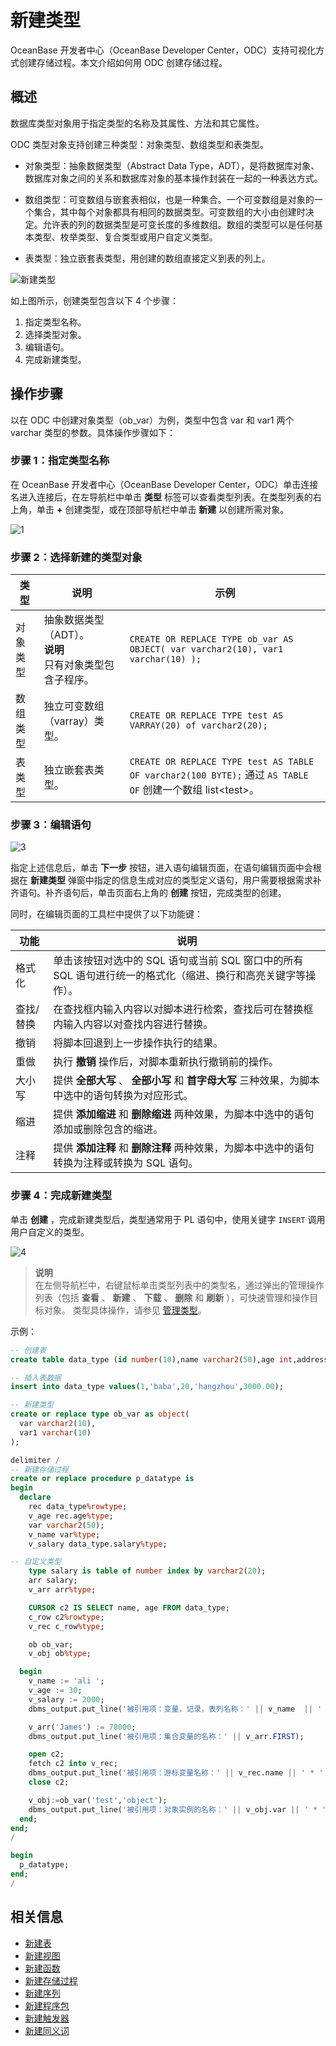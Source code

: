 新建类型 
=========================

OceanBase 开发者中心（OceanBase Developer Center，ODC）支持可视化方式创建存储过程。本文介绍如何用 ODC 创建存储过程。

概述 
-----------------------

数据库类型对象用于指定类型的名称及其属性、方法和其它属性。

ODC 类型对象支持创建三种类型：对象类型、数组类型和表类型。

* 对象类型：抽象数据类型（Abstract Data Type，ADT），是将数据库对象、数据库对象之间的关系和数据库对象的基本操作封装在一起的一种表达方式。

  

* 数组类型：可变数组与嵌套表相似，也是一种集合。一个可变数组是对象的一个集合，其中每个对象都具有相同的数据类型。可变数组的大小由创建时决定。允许表的列的数据类型是可变长度的多维数组。数组的类型可以是任何基本类型、枚举类型、复合类型或用户自定义类型。

  

* 表类型：独立嵌套表类型，用创建的数组直接定义到表的列上。


![新建类型](https://obbusiness-private.oss-cn-shanghai.aliyuncs.com/doc/img/odc/333/%E7%B1%BB%E5%9E%8B-%E6%96%B0%E5%BB%BA%E7%B1%BB%E5%9E%8B.png)


如上图所示，创建类型包含以下 4 个步骤：

1. 指定类型名称。
2. 选择类型对象。
3. 编辑语句。
4. 完成新建类型。

操作步骤 
-------------------------

以在 ODC 中创建对象类型（ob_var）为例，类型中包含 var 和 var1 两个 varchar 类型的参数。具体操作步骤如下：

### 步骤 1：指定类型名称

在 OceanBase 开发者中心（OceanBase Developer Center，ODC）单击连接名进入连接后，在左导航栏中单击 **类型** 标签可以查看类型列表。在类型列表的右上角，单击 **+** 创建类型，或在顶部导航栏中单击 **新建** 以创建所需对象。

![1](https://obbusiness-private.oss-cn-shanghai.aliyuncs.com/doc/img/odc/333/%E7%B1%BB%E5%9E%8B-%E6%96%B0%E5%BB%BA%E7%B1%BB%E5%9E%8B-%E6%AD%A5%E9%AA%A41.png)

### 步骤 2：选择新建的类型对象



|  类型  |                                说明                                 |                                                                  示例                                                                   |
|------|-------------------------------------------------------------------|---------------------------------------------------------------------------------------------------------------------------------------|
| 对象类型 | 抽象数据类型（ADT）。<br> **说明** <br> 只有对象类型包含子程序。 |  ``` CREATE OR REPLACE TYPE ob_var AS OBJECT( var varchar2(10), var1 varchar(10) ); ```    |
| 数组类型 | 独立可变数组（varray）类型。                                                 | ``` CREATE OR REPLACE TYPE test AS VARRAY(20) of varchar2(20); ```                                         |
| 表类型  | 独立嵌套表类型。                                                          | ``` CREATE OR REPLACE TYPE test AS TABLE OF varchar2(100 BYTE); ```  通过 `AS TABLE OF` 创建一个数组 list\<test\>。 |



### 步骤 3：编辑语句

![3](https://obbusiness-private.oss-cn-shanghai.aliyuncs.com/doc/img/odc/333/%E7%B1%BB%E5%9E%8B-%E6%96%B0%E5%BB%BA%E7%B1%BB%E5%9E%8B-%E6%AD%A5%E9%AA%A4%E4%B8%89.png)

指定上述信息后，单击 **下一步** 按钮，进入语句编辑页面，在语句编辑页面中会根据在 **新建类型** 弹窗中指定的信息生成对应的类型定义语句，用户需要根据需求补齐语句。补齐语句后，单击页面右上角的 **创建** 按钮，完成类型的创建。

同时，在编辑页面的工具栏中提供了以下功能键：


|  功能   |                               说明                               |
|-------|----------------------------------------------------------------|
| 格式化   | 单击该按钮对选中的 SQL 语句或当前 SQL 窗口中的所有 SQL 语句进行统一的格式化（缩进、换行和高亮关键字等操作）。 |
| 查找/替换 | 在查找框内输入内容以对脚本进行检索，查找后可在替换框内输入内容以对查找内容进行替换。                     |
| 撤销    | 将脚本回退到上一步操作执行的结果。                                              |
| 重做    | 执行 **撤销** 操作后，对脚本重新执行撤销前的操作。                                   |
| 大小写   | 提供 **全部大写** 、 **全部小写** 和 **首字母大写** 三种效果，为脚本中选中的语句转换为对应形式。    |
| 缩进    | 提供 **添加缩进** 和 **删除缩进** 两种效果，为脚本中选中的语句添加或删除包含的缩进。             |
| 注释    | 提供 **添加注释** 和 **删除注释** 两种效果，为脚本中选中的语句转换为注释或转换为 SQL 语句。       |



### 步骤 4：完成新建类型

单击 **创建** ，完成新建类型后，类型通常用于 PL 语句中，使用关键字 `INSERT` 调用用户自定义的类型。

![4](https://obbusiness-private.oss-cn-shanghai.aliyuncs.com/doc/img/odc/333/%E7%B1%BB%E5%9E%8B-%E6%96%B0%E5%BB%BA%E7%B1%BB%E5%9E%8B-%E6%AD%A5%E9%AA%A44.png)

> **说明**  
> 在左侧导航栏中，右键鼠标单击类型列表中的类型名，通过弹出的管理操作列表（包括 **查看** 、 **新建** 、 **下载** 、 **删除** 和 **刷新** ），可快速管理和操作目标对象。
> 类型具体操作，请参见 [管理类型](../8.web-odc-type-objects/3.web-odc-manage-types.md)。

示例：

```sql
-- 创建表
create table data_type (id number(10),name varchar2(50),age int,address varchar2(50),salary float);

-- 插入表数据
insert into data_type values(1,'baba',20,'hangzhou',3000.00);

-- 新建类型
create or replace type ob_var as object(
  var varchar2(10),
  var1 varchar(10)
);

delimiter /
-- 新建存储过程
create or replace procedure p_datatype is
begin
  declare
    rec data_type%rowtype;
    v_age rec.age%type;
    var varchar2(50);
    v_name var%type;
    v_salary data_type.salary%type;

-- 自定义类型
    type salary is table of number index by varchar2(20);
    arr salary;
    v_arr arr%type;

    CURSOR c2 IS SELECT name, age FROM data_type;
    c_row c2%rowtype;
    v_rec c_row%type;

    ob ob_var;
    v_obj ob%type;

  begin
    v_name := 'ali ';
    v_age := 30;
    v_salary := 2000;
    dbms_output.put_line('被引用项：变量，记录，表列名称：' || v_name  || ' * ' || v_age || ' * ' || v_salary);

    v_arr('James') := 78000;
    dbms_output.put_line('被引用项：集合变量的名称：' || v_arr.FIRST);

    open c2;
    fetch c2 into v_rec;
    dbms_output.put_line('被引用项：游标变量名称：' || v_rec.name || ' * ' || v_rec.age);
    close c2;

    v_obj:=ob_var('test','object');
    dbms_output.put_line('被引用项：对象实例的名称：' || v_obj.var || ' * ' || v_obj.var1);
  end;
end;
/

begin
  p_datatype;
end;
/
```

相关信息 
-------------------------

* [新建表](../1.web-odc-table-objects/2.web-odc-create-a-table.md)
* [新建视图](../2.web-odc-view-objects/2.web-odc-create-a-view.md)
* [新建函数](../3.web-odc-function-objects/2.web-odc-create-a-function.md)
* [新建存储过程](../4.web-odc-stored-procedure-objects/2.web-odc-create-a-stored-procedure.md)
* [新建序列](../5.web-odc-sequence-objects/2.web-odc-create-a-sequence.md)
* [新建程序包](../6.web-odc-package-objects/2.web-odc-create-a-program-package.md)
* [新建触发器](../7.web-odc-trigger-objects/2.web-odc-create-a-trigger.md)
* [新建同义词](../9.web-odc-synonym-objects/2.web-odc-create-a-synonym.md)
